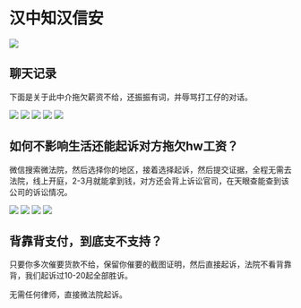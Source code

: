# 汉中知汉信安
![](image.png)

## 聊天记录

下面是关于此中介拖欠薪资不给，还振振有词，并辱骂打工仔的对话。

![](image-2.png)
![](image-3.png)
![](image-4.png)
![](image-5.png)
![](image-6.png)

## 如何不影响生活还能起诉对方拖欠hw工资？

微信搜索微法院，然后选择你的地区，接着选择起诉，然后提交证据，全程无需去法院，线上开庭，2-3月就能拿到钱，对方还会背上诉讼官司，在天眼查能查到该公司的诉讼情况。

![](image-7.png)
![](image-8.png)
![](image-9.png)
![](image-10.png)

## 背靠背支付，到底支不支持？

只要你多次催要货款不给，保留你催要的截图证明，然后直接起诉，法院不看背靠背，我们起诉过10-20起全部胜诉。

无需任何律师，直接微法院起诉。
